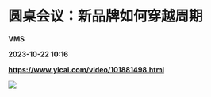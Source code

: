 # 圆桌会议：新品牌如何穿越周期
**VMS**

**2023-10-22 10:16**

**https://www.yicai.com/video/101881498.html**

![](http://imgcdn.yicai.com/vms-new/2023/10/e1f37e2f6ed7852506f86b605c45fc18_hcIN.jpg)